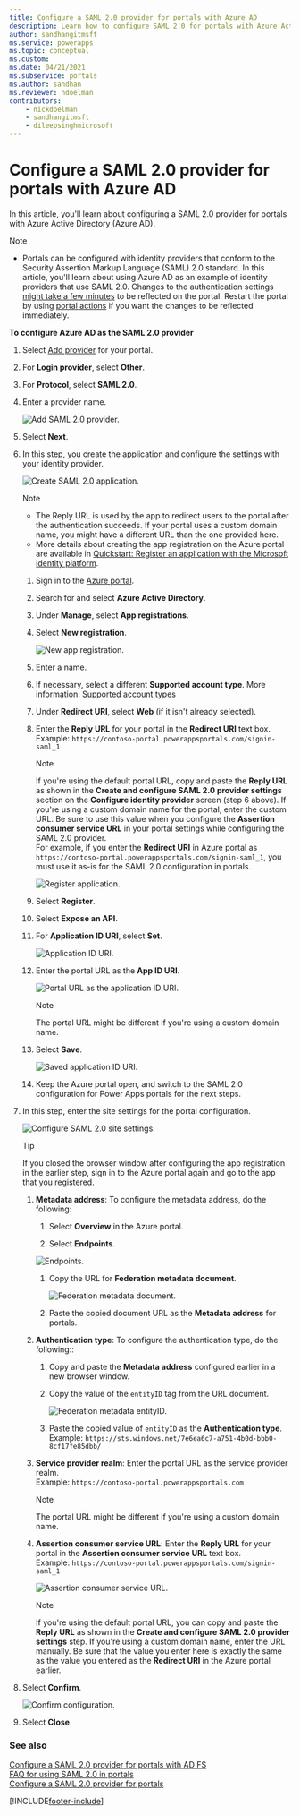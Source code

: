 ```yaml
---
title: Configure a SAML 2.0 provider for portals with Azure AD
description: Learn how to configure SAML 2.0 for portals with Azure Active Directory.
author: sandhangitmsft
ms.service: powerapps
ms.topic: conceptual
ms.custom: 
ms.date: 04/21/2021
ms.subservice: portals
ms.author: sandhan
ms.reviewer: ndoelman
contributors:
    - nickdoelman
    - sandhangitmsft
    - dileepsinghmicrosoft
---
```


# Configure a SAML 2.0 provider for portals with Azure AD

In this article, you'll learn about configuring a SAML 2.0 provider for portals with Azure Active Directory (Azure AD).

> [!NOTE]
> - Portals can be configured with identity providers that conform to the Security Assertion Markup Language (SAML) 2.0 standard. In this article, you'll learn about using Azure AD as an example of identity providers that use SAML 2.0.
> Changes to the authentication settings [might take a few minutes](../admin/clear-server-side-cache.md#caching-changes-for-portals-with-version-926x-or-later) to be reflected on the portal. Restart the portal by using [portal actions](../admin/admin-overview.md) if you want the changes to be reflected immediately.

**To configure Azure AD as the SAML 2.0 provider**

1. Select [Add provider](use-simplified-authentication-configuration.md#add-configure-or-delete-an-identity-provider) for your portal.

1. For **Login provider**, select **Other**.

1. For **Protocol**, select **SAML 2.0**.

1. Enter a provider name.

    ![Add SAML 2.0 provider.](media/authentication/add-saml2-provider.png "Add SAML 2.0 provider")

1. Select **Next**.

1. In this step, you create the application and configure the settings with your identity provider.

    ![Create SAML 2.0 application.](media/authentication/create-configure-saml-application.png "Create SAML 2.0 application")

    > [!NOTE]
    > - The Reply URL is used by the app to redirect users to the portal after the authentication succeeds. If your portal uses a custom domain name, you might have a different URL than the one provided here.
    > - More details about creating the app registration on the Azure portal are available in [Quickstart: Register an application with the Microsoft identity platform](/azure/active-directory/develop/quickstart-register-app).

    1. Sign in to the [Azure portal](https://portal.azure.com).

    1. Search for and select **Azure Active Directory**.

    1. Under **Manage**, select **App registrations**.

    1. Select **New registration**.

        ![New app registration.](media/authentication/app-registration-new.png "New app registration")

    1. Enter a name.

    1. If necessary, select a different **Supported account type**. More information: [Supported account types](/azure/active-directory/develop/quickstart-register-app)

    1. Under **Redirect URI**, select **Web** (if it isn't already selected).

    1. Enter the **Reply URL** for your portal in the **Redirect URI** text box. <br> Example: `https://contoso-portal.powerappsportals.com/signin-saml_1`

        > [!NOTE]
        > If you're using the default portal URL, copy and paste the **Reply URL** as shown in the **Create and configure SAML 2.0 provider settings** section on the **Configure identity provider** screen (step 6 above). If you're using a custom domain name for the portal, enter the custom URL. Be sure to use this value when you configure the **Assertion consumer service URL** in your portal settings while configuring the SAML 2.0 provider. <br> For example, if you enter the **Redirect URI** in Azure portal as `https://contoso-portal.powerappsportals.com/signin-saml_1`, you must use it as-is for the SAML 2.0 configuration in portals.

        ![Register application.](media/authentication/register-application-saml2.png "Register application")

    1. Select **Register**.

    1. Select **Expose an API**.

    1. For **Application ID URI**, select **Set**.

        ![Application ID URI.](media/authentication/saml2-applicationid-uri.png "Application ID URI")

    1. Enter the portal URL as the **App ID URI**.

        ![Portal URL as the application ID URI.](media/authentication/portal-url-for-appidURI.png "Portal URL as the application ID URI")

        > [!NOTE]
        > The portal URL might be different if you're using a custom domain name.

    1. Select **Save**.

        ![Saved application ID URI.](media/authentication/saved-appiduri-saml.png "Saved application ID URI")

    1. Keep the Azure portal open, and switch to the SAML 2.0 configuration for Power Apps portals for the next steps.

1. In this step, enter the site settings for the portal configuration.

    ![Configure SAML 2.0 site settings.](media/authentication/configure-saml2-site-settings.png "Configure SAML 2.0 site settings")

    > [!TIP]
    > If you closed the browser window after configuring the app registration in the earlier step, sign in to the Azure portal again and go to the app that you registered.

    1. **Metadata address**: To configure the metadata address, do the following:

        1. Select **Overview** in the Azure portal.

        1. Select **Endpoints**.

          ![Endpoints.](media/authentication/endpoints-saml2.png "Endpoints")

        1. Copy the URL for **Federation metadata document**.

            ![Federation metadata document.](media/authentication/federation-metadata-saml.png "Federation metadata document")

        1. Paste the copied document URL as the **Metadata address** for portals.

    1. **Authentication type**: To configure the authentication type, do the following::

        1. Copy and paste the **Metadata address** configured earlier in a new browser window.

        1. Copy the value of the `entityID` tag from the URL document.

            ![Federation metadata entityID.](media/authentication/entity-id-metadata-document.png "Federation metadata entityID")

        1. Paste the copied value of `entityID` as the **Authentication type**. <br> Example: `https://sts.windows.net/7e6ea6c7-a751-4b0d-bbb0-8cf17fe85dbb/`

    1. **Service provider realm**: Enter the portal URL as the service provider realm. <br> Example: `https://contoso-portal.powerappsportals.com`
    
        > [!NOTE]
        > The portal URL might be different if you're using a custom domain name.
        
    1. **Assertion consumer service URL**: Enter the **Reply URL** for your portal in the **Assertion consumer service URL** text box. <br> Example: `https://contoso-portal.powerappsportals.com/signin-saml_1`

        ![Assertion consumer service URL.](media/authentication/redirect-uri-azure-power-apps-saml.png "Assertion consumer service URL")

        > [!NOTE]
        > If you're using the default portal URL, you can copy and paste the **Reply URL** as shown in the **Create and configure SAML 2.0 provider settings** step. If you're using a custom domain name, enter the URL manually. Be sure that the value you enter here is exactly the same as the value you entered as the **Redirect URI** in the Azure portal earlier.

1. Select **Confirm**.

    ![Confirm configuration.](media/authentication/confirm-saml-config.png "Confirm configuration")

1. Select **Close**.

### See also

[Configure a SAML 2.0 provider for portals with AD FS](configure-saml2-settings.md)  
[FAQ for using SAML 2.0 in portals](configure-saml2-faqs.md)  
[Configure a SAML 2.0 provider for portals](configure-saml2-provider.md)  


[!INCLUDE[footer-include](../../../includes/footer-banner.md)]